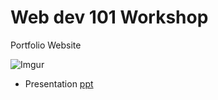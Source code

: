 # Web dev 101 Workshop
Portfolio Website 

![Imgur](https://i.imgur.com/8a9Cguo.png)

* Presentation
[ppt](https://www.canva.com/design/DAFGqI3MTPs/lBquCwnykgueK1NV6liHpQ/view?utm_content=DAFGqI3MTPs&utm_campaign=designshare&utm_medium=link2&utm_source=sharebutton)
